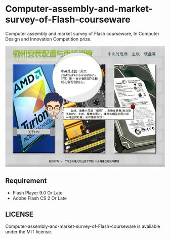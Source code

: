 # Computer-assembly-and-market-survey-of-Flash-courseware
Computer assembly and market survey of Flash courseware, In Computer Design and Innovation Competition prize.

<p align="center"><img src="ScreenShot.jpg" /></p>

## Requirement
* Flash Player 9.0 Or Late
* Adobe Flash CS 2 Or Late

## LICENSE

Computer-assembly-and-market-survey-of-Flash-courseware is available under the MIT license.